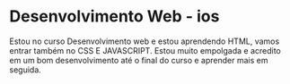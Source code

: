 # Desenvolvimento Web - ios

<p> Estou no curso Desenvolvimento web e estou aprendendo HTML, vamos entrar também no CSS E JAVASCRIPT. Estou muito empolgada e acredito em um bom desenvolvimento até o final do curso e aprender mais em seguida.</p>